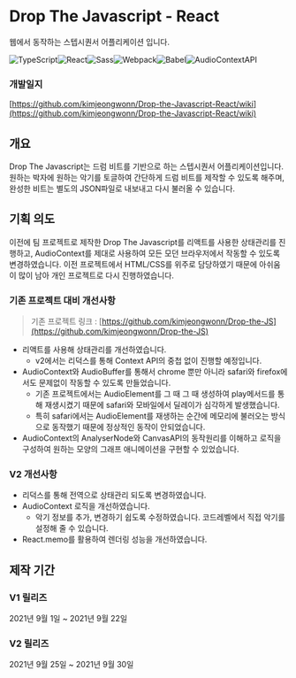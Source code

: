 # Drop The Javascript - React

웹에서 동작하는 스텝시퀀서 어플리케이션 입니다.

<div style='display: flex'>
<img alt="TypeScript" src ="https://img.shields.io/badge/TypeScript-3178C6.svg?&style=for-the-badge&logo=typescript&logoColor=white"/>
<img alt="React" src ="https://img.shields.io/badge/React-61DAFB.svg?&style=for-the-badge&logo=react&logoColor=black"/>
<img alt="Sass" src ="https://img.shields.io/badge/Sass-CC6699.svg?&style=for-the-badge&logo=sass&logoColor=white"/>
<img alt="Webpack" src ="https://img.shields.io/badge/Webpack-8DD6F9.svg?&style=for-the-badge&logo=webpack&logoColor=black"/>
<img alt="Babel" src ="https://img.shields.io/badge/Babel-F9DC3E.svg?&style=for-the-badge&logo=babel&logoColor=black"/>
<img alt="AudioContextAPI" src ="https://img.shields.io/badge/AudioContext--API-512BD4.svg?&style=for-the-badge&logo=&logoColor=white"/>
</div>

### 개발일지
[https://github.com/kimjeongwonn/Drop-the-Javascript-React/wiki](https://github.com/kimjeongwonn/Drop-the-Javascript-React/wiki)

## 개요

Drop The Javascript는 드럼 비트를 기반으로 하는 스텝시퀀서 어플리케이션입니다. 원하는 박자에 원하는 악기를 토글하여 간단하게 드럼 비트를 제작할 수 있도록 해주며, 완성한 비트는 별도의 JSON파일로 내보내고 다시 불러올 수 있습니다.

## 기획 의도

이전에 팀 프로젝트로 제작한 Drop The Javascript를 리액트를 사용한 상태관리를 진행하고, AudioContext를 제대로 사용하여 모든 모던 브라우저에서 작동할 수 있도록 변경하였습니다. 이전 프로젝트에서 HTML/CSS를 위주로 담당하였기 때문에 아쉬움이 많이 남아 개인 프로젝트로 다시 진행하였습니다.

### 기존 프로젝트 대비 개선사항

> 기존 프로젝트 링크 : [https://github.com/kimjeongwonn/Drop-the-JS](https://github.com/kimjeongwonn/Drop-the-JS)

- 리액트를 사용해 상태관리를 개선하였습니다.
  - v2에서는 리덕스를 통해 Context API의 중첩 없이 진행할 예정입니다.
- AudioContext와 AudioBuffer를 통해서 chrome 뿐만 아니라 safari와 firefox에서도 문제없이 작동할 수 있도록 만들었습니다.
  - 기존 프로젝트에서는 AudioElement를 그 때 그 때 생성하여 play메서드를 통해 재생시켰기 때문에 safari와 모바일에서 딜레이가 심각하게 발생했습니다.
  - 특히 safari에서는 AudioElement를 재생하는 순간에 메모리에 불러오는 방식으로 동작했기 때문에 정상적인 동작이 안되었습니다.
- AudioContext의 AnalyserNode와 CanvasAPI의 동작원리를 이해하고 로직을 구성하여 원하는 모양의 그래프 애니메이션을 구현할 수 있었습니다.

### V2 개선사항

- 리덕스를 통해 전역으로 상태관리 되도록 변경하였습니다.
- AudioContext 로직을 개선하였습니다.
  - 악기 정보를 추가, 변경하기 쉽도록 수정하였습니다. 코드레벨에서 직접 악기를 설정해 줄 수 있습니다.
- React.memo를 활용하여 렌더링 성능을 개선하였습니다.

## 제작 기간

### V1 릴리즈

2021년 9월 1일 ~ 2021년 9월 22일

### V2 릴리즈

2021년 9월 25일 ~ 2021년 9월 30일
